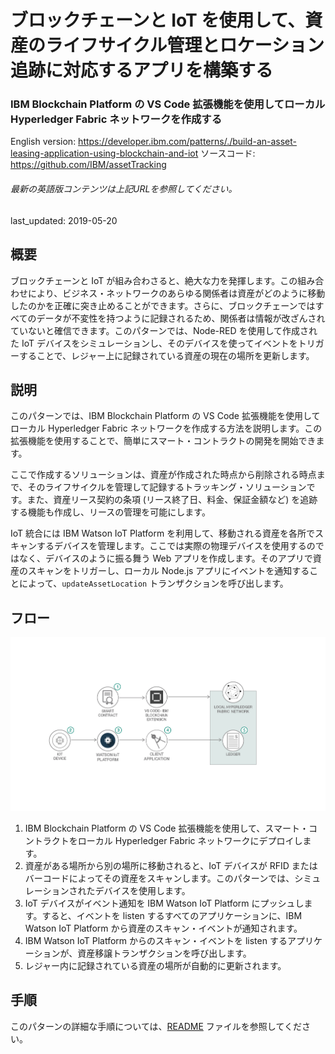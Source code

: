 # ブロックチェーンと IoT を使用して、資産のライフサイクル管理とロケーション追跡に対応するアプリを構築する

### IBM Blockchain Platform の VS Code 拡張機能を使用してローカル Hyperledger Fabric ネットワークを作成する

English version: https://developer.ibm.com/patterns/./build-an-asset-leasing-application-using-blockchain-and-iot
  ソースコード: https://github.com/IBM/assetTracking

###### 最新の英語版コンテンツは上記URLを参照してください。
last_updated: 2019-05-20

 
## 概要

ブロックチェーンと IoT が組み合わさると、絶大な力を発揮します。この組み合わせにより、ビジネス・ネットワークのあらゆる関係者は資産がどのように移動したのかを正確に突き止めることができます。さらに、ブロックチェーンではすべてのデータが不変性を持つように記録されるため、関係者は情報が改ざんされていないと確信できます。このパターンでは、Node-RED を使用して作成された IoT デバイスをシミュレーションし、そのデバイスを使ってイベントをトリガーすることで、レジャー上に記録されている資産の現在の場所を更新します。

## 説明

このパターンでは、IBM Blockchain Platform の VS Code 拡張機能を使用してローカル Hyperledger Fabric ネットワークを作成する方法を説明します。この拡張機能を使用することで、簡単にスマート・コントラクトの開発を開始できます。

ここで作成するソリューションは、資産が作成された時点から削除される時点まで、そのライフサイクルを管理して記録するトラッキング・ソリューションです。また、資産リース契約の条項 (リース終了日、料金、保証金額など) を追跡する機能も作成し、リースの管理を可能にします。

IoT 統合には IBM Watson IoT Platform を利用して、移動される資産を各所でスキャンするデバイスを管理します。ここでは実際の物理デバイスを使用するのではなく、デバイスのように振る舞う Web アプリを作成します。そのアプリで資産のスキャンをトリガーし、ローカル Node.js アプリにイベントを通知することによって、`updateAssetLocation` トランザクションを呼び出します。

## フロー

![フロー](./images/flow-v4.png)

1. IBM Blockchain Platform の VS Code 拡張機能を使用して、スマート・コントラクトをローカル Hyperledger Fabric ネットワークにデプロイします。
1. 資産がある場所から別の場所に移動されると、IoT デバイスが RFID またはバーコードによってその資産をスキャンします。このパターンでは、シミュレーションされたデバイスを使用します。
1. IoT デバイスがイベント通知を IBM Watson IoT Platform にプッシュします。すると、イベントを listen するすべてのアプリケーションに、IBM Watson IoT Platform から資産のスキャン・イベントが通知されます。
1. IBM Watson IoT Platform からのスキャン・イベントを listen するアプリケーションが、資産移譲トランザクションを呼び出します。
1. レジャー内に記録されている資産の場所が自動的に更新されます。

## 手順

このパターンの詳細な手順については、[README](https://github.com/IBM/assetTracking/blob/master/readme.md) ファイルを参照してください。
